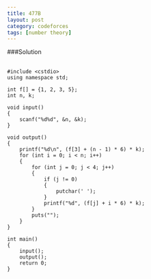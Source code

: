 ```yaml
---
title: 477B
layout: post
category: codeforces
tags: [number theory]
---
```



###Solution  
<br/>

	#include <cstdio>
	using namespace std;

	int f[] = {1, 2, 3, 5};
	int n, k;

	void input()
	{
		scanf("%d%d", &n, &k);
	}

	void output()
	{
		printf("%d\n", (f[3] + (n - 1) * 6) * k);
		for (int i = 0; i < n; i++)
		{
			for (int j = 0; j < 4; j++)
			{
				if (j != 0)
				{
					putchar(' ');
				}
				printf("%d", (f[j] + i * 6) * k);
			}
			puts("");
		}
	}

	int main()
	{
		input();
		output();
		return 0;
	}

